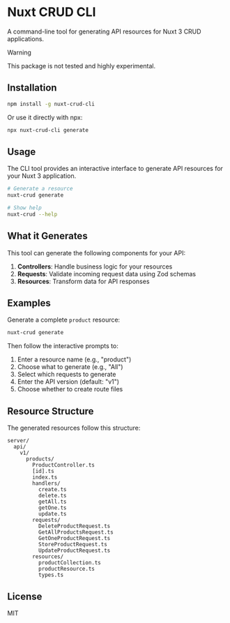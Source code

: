 # Nuxt CRUD CLI

A command-line tool for generating API resources for Nuxt 3 CRUD applications.

> [!WARNING]  
> This package is not tested and highly experimental.

## Installation

```bash
npm install -g nuxt-crud-cli
```

Or use it directly with npx:

```bash
npx nuxt-crud-cli generate
```

## Usage

The CLI tool provides an interactive interface to generate API resources for your Nuxt 3 application.

```bash
# Generate a resource
nuxt-crud generate

# Show help
nuxt-crud --help
```

## What it Generates

This tool can generate the following components for your API:

1. **Controllers**: Handle business logic for your resources
2. **Requests**: Validate incoming request data using Zod schemas
3. **Resources**: Transform data for API responses

## Examples

Generate a complete `product` resource:

```bash
nuxt-crud generate
```

Then follow the interactive prompts to:

1. Enter a resource name (e.g., "product")
2. Choose what to generate (e.g., "All")
3. Select which requests to generate
4. Enter the API version (default: "v1")
5. Choose whether to create route files

## Resource Structure

The generated resources follow this structure:

```
server/
  api/
    v1/
      products/
        ProductController.ts
        [id].ts
        index.ts
        handlers/
          create.ts
          delete.ts
          getAll.ts
          getOne.ts
          update.ts
        requests/
          DeleteProductRequest.ts
          GetAllProductsRequest.ts
          GetOneProductRequest.ts
          StoreProductRequest.ts
          UpdateProductRequest.ts
        resources/
          productCollection.ts
          productResource.ts
          types.ts
```

## License

MIT
